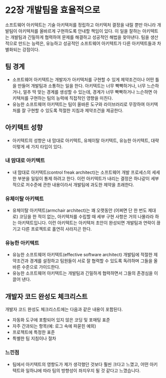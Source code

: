 # 22장 개발팀을 효율적으로

소프트웨어 아키텍트는 기술 아키텍처를 정립하고 아키텍처 결정을 내릴 뿐만 아니라 개발팀이 아키텍처를 올바르게 구현하도록 안내할 책임이 있다. 이 일을 잘하는 아키텍트는 개발팀과 긴밀하게 협력하여 문제를 해결하고 성공적인 해법을 찾아낸다. 팀을 생산적으로 만드는 능력은, 유능하고 성공적인 소프트웨어 아키텍트가 다른 아키텍트들과 차별화되는 강점이다.


## 팀 경계
- 소프트웨어 아키텍트는 개발자가 아키텍처를 구현할 수 있게 제약조건이나 어떤 틀을 만들어 개발팀과 소통하는 일을 한다. 아키텍트는 너무 빡빡하거나, 너무 느슨하거나, 얼추 딱 맞는 경계를 생성할 수 있는데, 경계가 너무 빡빡하거나 느슨하면 아키텍처를 구현하는 팀의 능력에 직접적인 영향을 미친다.
- 유능한 소프트웨어 아키텍트는 팀이 올바른 도구와 라이브러리로 무장하여 아키텍처를 잘 구현할 수 있도록 적절한 지침과 제약조건을 제공한다.

## 아키텍트 성향
- 아키텍트의 성향은 내 맘대로 아키텍트, 유체이탈 아키텍트, 유능한 아키텍트, 대략 이렇게 세 가지 타입이 있다.

### 내 맘대로 아키텍트
- 내 맘대로 아키텍트(control freak architect)는 소프트웨어 개발 프로세스의 세세한 부분을 일일이 통제 하려고 한다. 이런 아키텍트가 내리는 결정은 하나같이 세부적으로 저수준에 관한 내용이라서 개발팀에 과도한 제약을 초래한다.

### 유체이탈 아키텍트
- 유체이탈 아키텍트(armchair architect)는 꽤 오랫동안 (어쩌면 단 한 번도 제대로) 코딩을 한 적이 없는, 아키텍처를 수립할 때 세부 구현 사항은 거의 나몰라라 하는 아키텍트입니다. 이런 아키텍트는 아키텍처 초안이 완성되면 개발팀과 연락이 끊기고 다른 프로젝트로 홀연히 사라지곤 한다.

### 유능한 아키텍트
- 유능한 소프트웨어 아키텍트(effective software architect) 개발팀에 적절한 제약조건과 경계를 설정하고 팀원들이 서로 잘 협력할 수 있도록 독려하며 그들을 올바른 수준으로 가이드한다.
- 유능한 소프트웨어 아키텍트는 개발팀과 긴밀하게 협력하면서 그들의 존경심을 이끌어 낸다.

## 개발자 코드 완성도 체크리스트
개발자 코드 완성도 체크리스트에는 다음과 같은 내용이 포함된다.
- 자동화 도구에 포함되어 있지 않은 코딩 및 포매팅 표준
- 자주 간과되는 항목(예: 로그 속에 파묻힌 예외)
- 프로젝트에 특정한 표준
- 특별한 팀 지침이나 절차

### 느낀점
- 팀에서 아키텍트의 영향도가 제가 생각했던 것보다 훨씬 크다고 느꼈고, 어떤 아키텍트와 일하냐에 따라 팀의 방향성이 좌지우지 될 것 같다고 느꼈습니다. 
